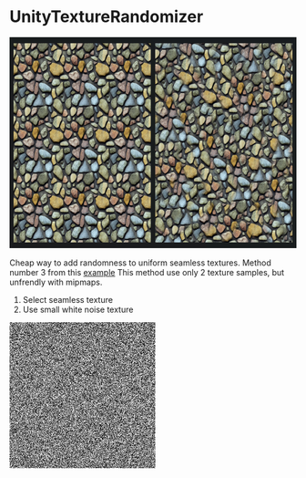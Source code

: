 # UnityTextureRandomizer

<img src="StochasticTexture.jpg" alt="StochasticTexture" width="730" height="370">

Cheap way to add randomness to uniform seamless textures. Method number 3 from this [example](https://iquilezles.org/articles/texturerepetition)
This method use only 2 texture samples, but unfrendly with mipmaps.

1. Select seamless texture
2. Use small white noise texture 
<img src="WhiteNoise256.png" alt="WhiteNoise" width="256" height="256">
